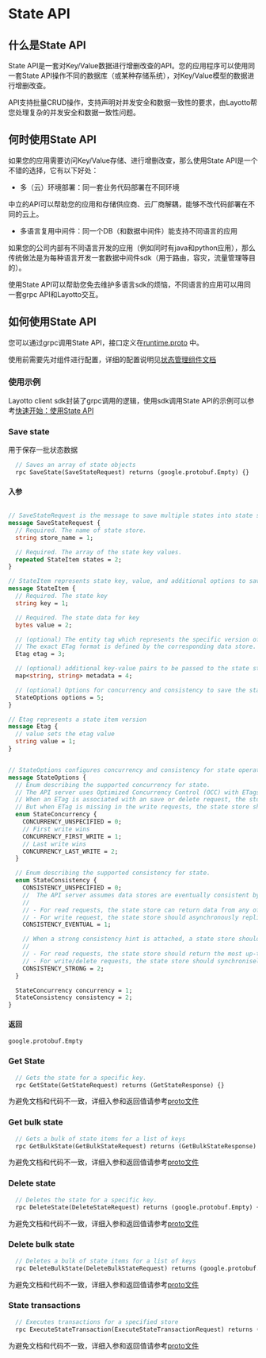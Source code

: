# State API
## 什么是State API
State API是一套对Key/Value数据进行增删改查的API。您的应用程序可以使用同一套State API操作不同的数据库（或某种存储系统），对Key/Value模型的数据进行增删改查。

API支持批量CRUD操作，支持声明对并发安全和数据一致性的要求，由Layotto帮您处理复杂的并发安全和数据一致性问题。

## 何时使用State API
如果您的应用需要访问Key/Value存储、进行增删改查，那么使用State API是一个不错的选择，它有以下好处：

- 多（云）环境部署：同一套业务代码部署在不同环境

中立的API可以帮助您的应用和存储供应商、云厂商解耦，能够不改代码部署在不同的云上。

- 多语言复用中间件：同一个DB（和数据中间件）能支持不同语言的应用

如果您的公司内部有不同语言开发的应用（例如同时有java和python应用），那么传统做法是为每种语言开发一套数据中间件sdk（用于路由，容灾，流量管理等目的）。

使用State API可以帮助您免去维护多语言sdk的烦恼，不同语言的应用可以用同一套grpc API和Layotto交互。

## 如何使用State API
您可以通过grpc调用State API，接口定义在[runtime.proto](https://github.com/mosn/layotto/blob/main/spec/proto/runtime/v1/runtime.proto) 中。

使用前需要先对组件进行配置，详细的配置说明见[状态管理组件文档](zh/component_specs/state/common.md)

### 使用示例
Layotto client sdk封装了grpc调用的逻辑，使用sdk调用State API的示例可以参考[快速开始：使用State API](zh/start/state/start.md)


### Save state
用于保存一批状态数据

```protobuf
  // Saves an array of state objects
  rpc SaveState(SaveStateRequest) returns (google.protobuf.Empty) {}
```

#### 入参

```protobuf

// SaveStateRequest is the message to save multiple states into state store.
message SaveStateRequest {
  // Required. The name of state store.
  string store_name = 1;

  // Required. The array of the state key values.
  repeated StateItem states = 2;
}

// StateItem represents state key, value, and additional options to save state.
message StateItem {
  // Required. The state key
  string key = 1;

  // Required. The state data for key
  bytes value = 2;

  // (optional) The entity tag which represents the specific version of data.
  // The exact ETag format is defined by the corresponding data store. Layotto runtime only treats ETags as opaque strings. 
  Etag etag = 3;

  // (optional) additional key-value pairs to be passed to the state store.
  map<string, string> metadata = 4;

  // (optional) Options for concurrency and consistency to save the state.
  StateOptions options = 5;
}

// Etag represents a state item version
message Etag {
  // value sets the etag value
  string value = 1;
}


// StateOptions configures concurrency and consistency for state operations
message StateOptions {
  // Enum describing the supported concurrency for state.
  // The API server uses Optimized Concurrency Control (OCC) with ETags.
  // When an ETag is associated with an save or delete request, the store shall allow the update only if the attached ETag matches with the latest ETag in the database.
  // But when ETag is missing in the write requests, the state store shall handle the requests in the specified strategy(e.g. a last-write-wins fashion).
  enum StateConcurrency {
    CONCURRENCY_UNSPECIFIED = 0;
    // First write wins
    CONCURRENCY_FIRST_WRITE = 1;
    // Last write wins
    CONCURRENCY_LAST_WRITE = 2;
  }

  // Enum describing the supported consistency for state.
  enum StateConsistency {
    CONSISTENCY_UNSPECIFIED = 0;
    //  The API server assumes data stores are eventually consistent by default.A state store should:
    //
    // - For read requests, the state store can return data from any of the replicas
    // - For write request, the state store should asynchronously replicate updates to configured quorum after acknowledging the update request.
    CONSISTENCY_EVENTUAL = 1;

    // When a strong consistency hint is attached, a state store should:
    //
    // - For read requests, the state store should return the most up-to-date data consistently across replicas.
    // - For write/delete requests, the state store should synchronisely replicate updated data to configured quorum before completing the write request.
    CONSISTENCY_STRONG = 2;
  }

  StateConcurrency concurrency = 1;
  StateConsistency consistency = 2;
}
```

#### 返回

`google.protobuf.Empty`

### Get State

```protobuf
  // Gets the state for a specific key.
  rpc GetState(GetStateRequest) returns (GetStateResponse) {}
```

为避免文档和代码不一致，详细入参和返回值请参考[proto文件](https://github.com/mosn/layotto/blob/main/spec/proto/runtime/v1/runtime.proto)

### Get bulk state

```protobuf
  // Gets a bulk of state items for a list of keys
  rpc GetBulkState(GetBulkStateRequest) returns (GetBulkStateResponse) {}
```

为避免文档和代码不一致，详细入参和返回值请参考[proto文件](https://github.com/mosn/layotto/blob/main/spec/proto/runtime/v1/runtime.proto)

### Delete state

```protobuf
  // Deletes the state for a specific key.
  rpc DeleteState(DeleteStateRequest) returns (google.protobuf.Empty) {}
```

为避免文档和代码不一致，详细入参和返回值请参考[proto文件](https://github.com/mosn/layotto/blob/main/spec/proto/runtime/v1/runtime.proto)

### Delete bulk state

```protobuf
  // Deletes a bulk of state items for a list of keys
  rpc DeleteBulkState(DeleteBulkStateRequest) returns (google.protobuf.Empty) {}
```

为避免文档和代码不一致，详细入参和返回值请参考[proto文件](https://github.com/mosn/layotto/blob/main/spec/proto/runtime/v1/runtime.proto)

### State transactions

```protobuf
  // Executes transactions for a specified store
  rpc ExecuteStateTransaction(ExecuteStateTransactionRequest) returns (google.protobuf.Empty) {}
```

为避免文档和代码不一致，详细入参和返回值请参考[proto文件](https://github.com/mosn/layotto/blob/main/spec/proto/runtime/v1/runtime.proto)
